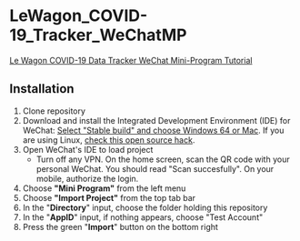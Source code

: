 # LeWagon_COVID-19_Tracker_WeChatMP
[Le Wagon COVID-19 Data Tracker WeChat Mini-Program Tutorial](https://www.notion.so/lewagon/Le-Wagon-Build-a-Real-Time-Data-Tracker-in-WeChat-1498c5548da04d96bcb8ccad090d6765)

## Installation

1. Clone repository
2. Download and install the Integrated Development Environment (IDE) for WeChat: [Select "Stable build" and choose Windows 64 or Mac](https://developers.weixin.qq.com/miniprogram/dev/devtools/download.html). If you are using Linux, [check this open source hack](https://github.com/cytle/wechat_web_devtools).
3. Open WeChat's IDE to load project
    - Turn off any VPN. On the home screen, scan the QR code with your personal WeChat. You should read "Scan succesfully". On your mobile, authorize the login. 
5. Choose **"Mini Program"** from the left menu
6. Choose **"Import Project"**  from the top tab bar
7. In the "**Directory**" input, choose the folder holding this repository
8. In the "**AppID**" input, if nothing appears, choose "Test Account"
9. Press the green "**Import**" button on the bottom right
